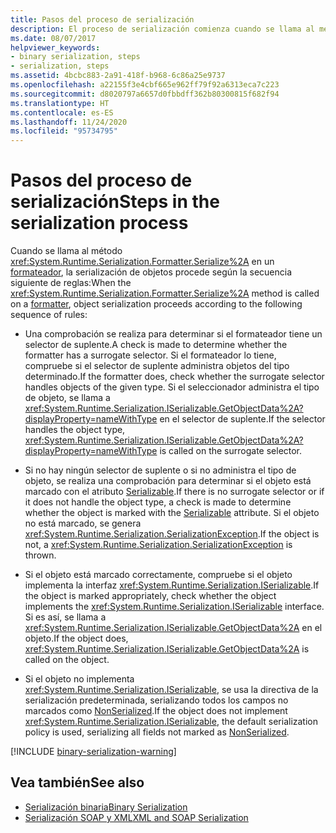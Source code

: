 ```yaml
---
title: Pasos del proceso de serialización
description: El proceso de serialización comienza cuando se llama al método Serialize en un formateador. En este artículo se describe la secuencia de eventos.
ms.date: 08/07/2017
helpviewer_keywords:
- binary serialization, steps
- serialization, steps
ms.assetid: 4bcbc883-2a91-418f-b968-6c86a25e9737
ms.openlocfilehash: a22155f3e4cbf665e962ff79f92a6313eca7c223
ms.sourcegitcommit: d8020797a6657d0fbbdff362b80300815f682f94
ms.translationtype: HT
ms.contentlocale: es-ES
ms.lasthandoff: 11/24/2020
ms.locfileid: "95734795"
---
```

# <a name="steps-in-the-serialization-process"></a><span data-ttu-id="0e588-104">Pasos del proceso de serialización</span><span class="sxs-lookup"><span data-stu-id="0e588-104">Steps in the serialization process</span></span>

<span data-ttu-id="0e588-105">Cuando se llama al método <xref:System.Runtime.Serialization.Formatter.Serialize%2A> en un [formateador](xref:System.Runtime.Serialization.Formatter), la serialización de objetos procede según la secuencia siguiente de reglas:</span><span class="sxs-lookup"><span data-stu-id="0e588-105">When the <xref:System.Runtime.Serialization.Formatter.Serialize%2A> method is called on a [formatter](xref:System.Runtime.Serialization.Formatter), object serialization proceeds according to the following sequence of rules:</span></span>

- <span data-ttu-id="0e588-106">Una comprobación se realiza para determinar si el formateador tiene un selector de suplente.</span><span class="sxs-lookup"><span data-stu-id="0e588-106">A check is made to determine whether the formatter has a surrogate selector.</span></span> <span data-ttu-id="0e588-107">Si el formateador lo tiene, compruebe si el selector de suplente administra objetos del tipo determinado.</span><span class="sxs-lookup"><span data-stu-id="0e588-107">If the formatter does, check whether the surrogate selector handles objects of the given type.</span></span> <span data-ttu-id="0e588-108">Si el seleccionador administra el tipo de objeto, se llama a <xref:System.Runtime.Serialization.ISerializable.GetObjectData%2A?displayProperty=nameWithType> en el selector de suplente.</span><span class="sxs-lookup"><span data-stu-id="0e588-108">If the selector handles the object type, <xref:System.Runtime.Serialization.ISerializable.GetObjectData%2A?displayProperty=nameWithType> is called on the surrogate selector.</span></span>

- <span data-ttu-id="0e588-109">Si no hay ningún selector de suplente o si no administra el tipo de objeto, se realiza una comprobación para determinar si el objeto está marcado con el atributo [Serializable](xref:System.SerializableAttribute).</span><span class="sxs-lookup"><span data-stu-id="0e588-109">If there is no surrogate selector or if it does not handle the object type, a check is made to determine whether the object is marked with the [Serializable](xref:System.SerializableAttribute) attribute.</span></span> <span data-ttu-id="0e588-110">Si el objeto no está marcado, se genera <xref:System.Runtime.Serialization.SerializationException>.</span><span class="sxs-lookup"><span data-stu-id="0e588-110">If the object is not, a <xref:System.Runtime.Serialization.SerializationException> is thrown.</span></span>

- <span data-ttu-id="0e588-111">Si el objeto está marcado correctamente, compruebe si el objeto implementa la interfaz <xref:System.Runtime.Serialization.ISerializable>.</span><span class="sxs-lookup"><span data-stu-id="0e588-111">If the object is marked appropriately, check whether the object implements the <xref:System.Runtime.Serialization.ISerializable> interface.</span></span> <span data-ttu-id="0e588-112">Si es así, se llama a <xref:System.Runtime.Serialization.ISerializable.GetObjectData%2A> en el objeto.</span><span class="sxs-lookup"><span data-stu-id="0e588-112">If the object does, <xref:System.Runtime.Serialization.ISerializable.GetObjectData%2A> is called on the object.</span></span>
  
- <span data-ttu-id="0e588-113">Si el objeto no implementa <xref:System.Runtime.Serialization.ISerializable>, se usa la directiva de la serialización predeterminada, serializando todos los campos no marcados como [NonSerialized](xref:System.NonSerializedAttribute).</span><span class="sxs-lookup"><span data-stu-id="0e588-113">If the object does not implement <xref:System.Runtime.Serialization.ISerializable>, the default serialization policy is used, serializing all fields not marked as [NonSerialized](xref:System.NonSerializedAttribute).</span></span>

[!INCLUDE [binary-serialization-warning](../../../includes/binary-serialization-warning.md)]
  
## <a name="see-also"></a><span data-ttu-id="0e588-114">Vea también</span><span class="sxs-lookup"><span data-stu-id="0e588-114">See also</span></span>

- [<span data-ttu-id="0e588-115">Serialización binaria</span><span class="sxs-lookup"><span data-stu-id="0e588-115">Binary Serialization</span></span>](binary-serialization.md)
- [<span data-ttu-id="0e588-116">Serialización SOAP y XML</span><span class="sxs-lookup"><span data-stu-id="0e588-116">XML and SOAP Serialization</span></span>](xml-and-soap-serialization.md)
